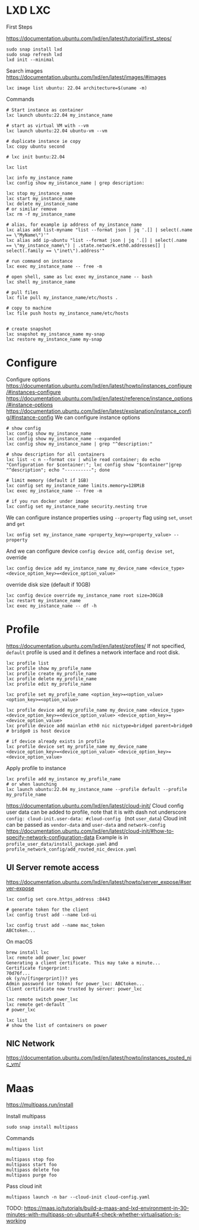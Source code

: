 # LXD LXC

First Steps

https://documentation.ubuntu.com/lxd/en/latest/tutorial/first_steps/

```
sudo snap install lxd
sudo snap refresh lxd
lxd init --minimal
```
Search images https://documentation.ubuntu.com/lxd/en/latest/images/#images
```
lxc image list ubuntu: 22.04 architecture=$(uname -m)
```

Commands
```
# Start instance as container
lxc launch ubuntu:22.04 my_instance_name

# start as virtual VM with --vm
lxc launch ubuntu:22.04 ubuntu-vm --vm

# duplicate instance ie copy
lxc copy ubuntu second

# lxc init buntu:22.04

lxc list

lxc info my_instance_name
lxc config show my_instance_name | grep description:

lxc stop my_instance_name
lxc start my_instance_name
lxc delete my_instance_name
# or similar remove
lxc rm -f my_instance_name

# alias, for example ip address of my_instance_name
lxc alias add list-myname "list --format json | jq '.[] | select(.name == \"MyName\")'"
lxc alias add ip-ubuntu "list --format json | jq '.[] | select(.name == \"my_instance_name\") | .state.network.eth0.addresses[] | select(.family == \"inet\").address'"

# run command on instance
lxc exec my_instance_name -- free -m

# open shell, same as lxc exec my_instance_name -- bash
lxc shell my_instance_name

# pull files
lxc file pull my_instance_name/etc/hosts .

# copy to machine
lxc file push hosts my_instance_name/etc/hosts


# create snapshot
lxc snapshot my_instance_name my-snap
lxc restore my_instance_name my-snap
```

# Configure

Configure options
https://documentation.ubuntu.com/lxd/en/latest/howto/instances_configure/#instances-configure
https://documentation.ubuntu.com/lxd/en/latest/reference/instance_options/#instance-options
https://documentation.ubuntu.com/lxd/en/latest/explanation/instance_config/#instance-config
We can configure instance options
```
# show config
lxc config show my_instance_name
lxc config show my_instance_name --expanded
lxc config show my_instance_name | grep "^description:"

# show description for all containers
lxc list -c n --format csv | while read container; do echo "Configuration for $container:"; lxc config show "$container"|grep "^description"; echo "----------"; done

# limit memory (default if 1GB)
lxc config set my_instance_name limits.memory=128MiB
lxc exec my_instance_name -- free -m

# if you run docker under image
lxc config set my_instance_name security.nesting true
```

We can configure instance properties using `--property` flag using `set`,
`unset` and `get`
```
lxc onfig set my_instance_name <property_key>=<property_value> --property
```

And we can configure device `config device add`, `config devise set`, override
```
lxc config device add my_instance_name my_device_name <device_type> <device_option_key>=<device_option_value>
```
override disk size (default if 10GB)
```
lxc config device override my_instance_name root size=30GiB
lxc restart my_instance_name
lxc exec my_instance_name -- df -h
```

# Profile

https://documentation.ubuntu.com/lxd/en/latest/profiles/
If not specified, `default` profile is used and it defines a network interface
and root disk.
```
lxc profile list
lxc profile show my_profile_name
lxc profile create my_profile_name
lxc profile delete my_profile_name
lxc profile edit my_profile_name

lxc profile set my_profile_name <option_key>=<option_value> <option_key>=<option_value>

lxc profile device add my_profile_name my_device_name <device_type> <device_option_key>=<device_option_value> <device_option_key>=<device_option_value>
lxc profile device add mainlan eth0 nic nictype=bridged parent=bridge0 # bridge0 is host device

# if device already exists in profile
lxc profile device set my_profile_name my_device_name <device_option_key>=<device_option_value> <device_option_key>=<device_option_value>
```

Apply profile to instance
```
lxc profile add my_instance my_profile_name
# or when launching
lxc launch ubuntu:22.04 my_instance_name --profile default --profile my_profile_name
```

https://documentation.ubuntu.com/lxd/en/latest/cloud-init/
Cloud config user data can be added to profile, note that it is with dash not
underscore `config: cloud-init.user-data: #cloud-config ` (not `user_data`)
Cloud init can be passed as `vendor-data` and `user-data` and `network-config`
https://documentation.ubuntu.com/lxd/en/latest/cloud-init/#how-to-specify-network-configuration-data
Example is in `profile_user_data/install_package.yaml` and
`profile_network_config/add_routed_nic_device.yaml`




## UI Server remote access

https://documentation.ubuntu.com/lxd/en/latest/howto/server_expose/#server-expose
```
lxc config set core.https_address :8443

# generate token for the client
lxc config trust add --name lxd-ui

lxc config trust add --name mac_token
ABCtoken...
```

On macOS
```
brew install lxc
lxc remote add power_lxc power
Generating a client certificate. This may take a minute...
Certificate fingerprint:
70d76f...
ok (y/n/[fingerprint])? yes
Admin password (or token) for power_lxc: ABCtoken...
Client certificate now trusted by server: power_lxc

lxc remote switch power_lxc
lxc remote get-default
# power_lxc

lxc list
# show the list of containers on power
```

## NIC Network

https://documentation.ubuntu.com/lxd/en/latest/howto/instances_routed_nic_vm/

# Maas

https://multipass.run/install

Install multipass
```
sudo snap install multipass
```

Commands
```
multipass list

multipass stop foo
multipass start foo
multipass delete foo
multipass purge foo
```

Pass cloud init
```
multipass launch -n bar --cloud-init cloud-config.yaml
```

TODO: https://maas.io/tutorials/build-a-maas-and-lxd-environment-in-30-minutes-with-multipass-on-ubuntu#4-check-whether-virtualisation-is-working

